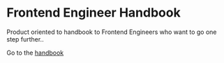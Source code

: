 # Frontend Engineer Handbook

Product oriented to handbook to Frontend Engineers who want to go one step further..

Go to the [handbook](https://www.frontendhandbook.engineer/)
